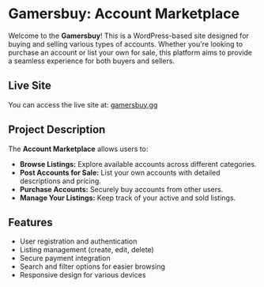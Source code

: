 # Gamersbuy: Account Marketplace

Welcome to the **Gamersbuy**! This is a WordPress-based site designed for buying and selling various types of accounts. Whether you're looking to purchase an account or list your own for sale, this platform aims to provide a seamless experience for both buyers and sellers.

## Live Site

You can access the live site at: [gamersbuy.gg](https://gamersbuy.gg)

## Project Description

The **Account Marketplace** allows users to:
- **Browse Listings:** Explore available accounts across different categories.
- **Post Accounts for Sale:** List your own accounts with detailed descriptions and pricing.
- **Purchase Accounts:** Securely buy accounts from other users.
- **Manage Your Listings:** Keep track of your active and sold listings.

## Features

- User registration and authentication
- Listing management (create, edit, delete)
- Secure payment integration
- Search and filter options for easier browsing
- Responsive design for various devices
